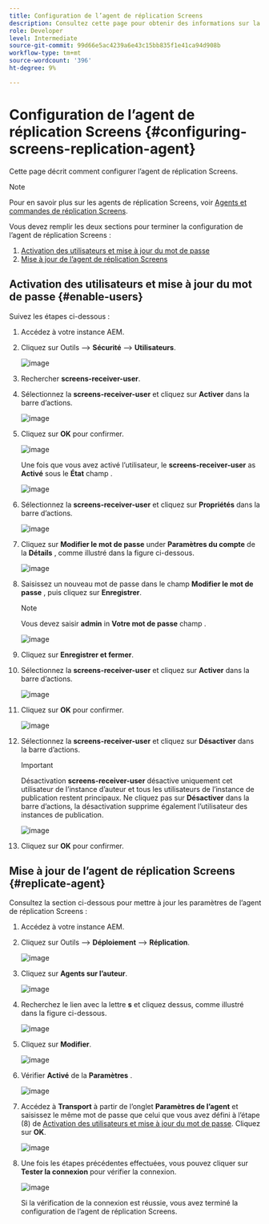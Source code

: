 ```yaml
---
title: Configuration de l’agent de réplication Screens
description: Consultez cette page pour obtenir des informations sur la configuration de l’agent de réplication Screens.
role: Developer
level: Intermediate
source-git-commit: 99d66e5ac4239a6e43c15bb835f1e41ca94d908b
workflow-type: tm+mt
source-wordcount: '396'
ht-degree: 9%

---
```



# Configuration de l’agent de réplication Screens {#configuring-screens-replication-agent}

Cette page décrit comment configurer l’agent de réplication Screens.

>[!NOTE]
>Pour en savoir plus sur les agents de réplication Screens, voir [Agents et commandes de réplication Screens](https://experienceleague.adobe.com/docs/experience-manager-screens/user-guide/administering/author-publish/author-publish-architecture-overview.html?lang=en#screens-replication-agents-and-commands).

Vous devez remplir les deux sections pour terminer la configuration de l’agent de réplication Screens :

1. [Activation des utilisateurs et mise à jour du mot de passe](#enable-users)
1. [Mise à jour de l’agent de réplication Screens](#replicate-agent)

## Activation des utilisateurs et mise à jour du mot de passe {#enable-users}

Suivez les étapes ci-dessous :

1. Accédez à votre instance AEM.

1. Cliquez sur Outils —> **Sécurité** —> **Utilisateurs**.

   ![image](/help/user-guide/assets/screens-replication/screens-replication1.png)

1. Rechercher **screens-receiver-user**.

1. Sélectionnez la **screens-receiver-user** et cliquez sur **Activer** dans la barre d’actions.

   ![image](/help/user-guide/assets/screens-replication/screens-replication2.png)

1. Cliquez sur **OK** pour confirmer.

   ![image](/help/user-guide/assets/screens-replication/screens-replication3.png)

   Une fois que vous avez activé l’utilisateur, le **screens-receiver-user** as **Activé** sous le **État** champ .

   ![image](/help/user-guide/assets/screens-replication/screens-replication4.png)

1. Sélectionnez la **screens-receiver-user** et cliquez sur **Propriétés** dans la barre d’actions.

   ![image](/help/user-guide/assets/screens-replication/screens-replication5.png)

1. Cliquez sur **Modifier le mot de passe** under **Paramètres du compte** de la **Détails** , comme illustré dans la figure ci-dessous.

   ![image](/help/user-guide/assets/screens-replication/screens-replication6.png)

1. Saisissez un nouveau mot de passe dans le champ **Modifier le mot de passe** , puis cliquez sur **Enregistrer**.

   >[!NOTE]
   >Vous devez saisir **admin** in **Votre mot de passe** champ .

   ![image](/help/user-guide/assets/screens-replication/screens-replication7.png)

1. Cliquez sur **Enregistrer et fermer**.

1. Sélectionnez la **screens-receiver-user** et cliquez sur **Activer** dans la barre d’actions.

   ![image](/help/user-guide/assets/screens-replication/screens-replication8.png)

1. Cliquez sur **OK** pour confirmer.

   ![image](/help/user-guide/assets/screens-replication/screens-replication9.png)

1. Sélectionnez la **screens-receiver-user** et cliquez sur **Désactiver** dans la barre d’actions.

   >[!IMPORTANT]
   > Désactivation **screens-receiver-user** désactive uniquement cet utilisateur de l’instance d’auteur et tous les utilisateurs de l’instance de publication restent principaux. Ne cliquez pas sur **Désactiver** dans la barre d’actions, la désactivation supprime également l’utilisateur des instances de publication.

   ![image](/help/user-guide/assets/screens-replication/screens-replication10.png)

1. Cliquez sur **OK** pour confirmer.

## Mise à jour de l’agent de réplication Screens {#replicate-agent}

Consultez la section ci-dessous pour mettre à jour les paramètres de l’agent de réplication Screens :

1. Accédez à votre instance AEM.

1. Cliquez sur Outils —> **Déploiement** —> **Réplication**.

   ![image](/help/user-guide/assets/screens-replication/screens-replication1a.png)

1. Cliquez sur **Agents sur l’auteur**.

   ![image](/help/user-guide/assets/screens-replication/screens-replication1b.png)

1. Recherchez le lien avec la lettre **s** et cliquez dessus, comme illustré dans la figure ci-dessous.

   ![image](/help/user-guide/assets/screens-replication/screens-replication1c.png)

1. Cliquez sur **Modifier**.

   ![image](/help/user-guide/assets/screens-replication/screens-replication1d.png)

1. Vérifier **Activé** de la **Paramètres** .

   ![image](/help/user-guide/assets/screens-replication/screens-replication1e.png)

1. Accédez à **Transport** à partir de l’onglet **Paramètres de l’agent** et saisissez le même mot de passe que celui que vous avez défini à l’étape (8) de [Activation des utilisateurs et mise à jour du mot de passe](#enable-users). Cliquez sur **OK**.

   ![image](/help/user-guide/assets/screens-replication/screens-replication1f.png)

1. Une fois les étapes précédentes effectuées, vous pouvez cliquer sur **Tester la connexion** pour vérifier la connexion.

   ![image](/help/user-guide/assets/screens-replication/screens-replication1g.png)

   Si la vérification de la connexion est réussie, vous avez terminé la configuration de l’agent de réplication Screens.